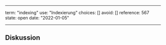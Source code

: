 
---
term:      "indexing"
use:       "Indexierung"
choices:   []
avoid:     []
reference: 567        
state:     open
date:      "2022-01-05"

---

## Diskussion


